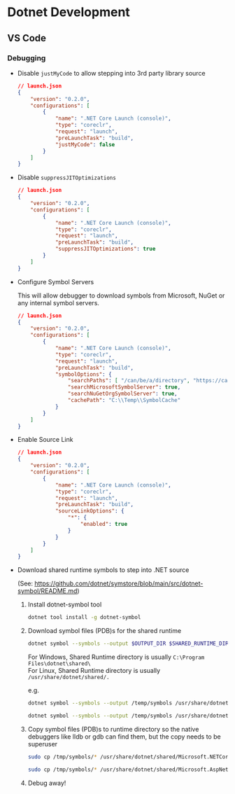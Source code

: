 # Dotnet Development

## VS Code

### Debugging

- Disable `justMyCode` to allow stepping into 3rd party library source

    ```json
    // launch.json
    {
        "version": "0.2.0",
        "configurations": [
            {
                "name": ".NET Core Launch (console)",
                "type": "coreclr",
                "request": "launch",
                "preLaunchTask": "build",
                "justMyCode": false
            }
        ]
    }
    ```

- Disable `suppressJITOptimizations`

    ```json
    // launch.json
    {
        "version": "0.2.0",
        "configurations": [
            {
                "name": ".NET Core Launch (console)",
                "type": "coreclr",
                "request": "launch",
                "preLaunchTask": "build",
                "suppressJITOptimizations": true
            }
        ]
    }
    ```

- Configure Symbol Servers

    This will allow debugger to download symbols from Microsoft, NuGet or any internal symbol servers.

    ```json
    // launch.json
    {
        "version": "0.2.0",
        "configurations": [
            {
                "name": ".NET Core Launch (console)",
                "type": "coreclr",
                "request": "launch",
                "preLaunchTask": "build",
                "symbolOptions": {
                    "searchPaths": [ "/can/be/a/directory", "https://canbeaurl.symbols.server.com" ],
                    "searchMicrosoftSymbolServer": true,
                    "searchNuGetOrgSymbolServer": true,
                    "cachePath": "C:\\Temp\\SymbolCache"
                }
            }
        ]
    }
    ```

- Enable Source Link
    ```json
    // launch.json
    {
        "version": "0.2.0",
        "configurations": [
            {
                "name": ".NET Core Launch (console)",
                "type": "coreclr",
                "request": "launch",
                "preLaunchTask": "build",
                "sourceLinkOptions": {
                    "*": {
                        "enabled": true
                    }
                }
            }
        ]
    }
    ```

- Download shared runtime symbols to step into .NET source 

    (See: https://github.com/dotnet/symstore/blob/main/src/dotnet-symbol/README.md)

    1. Install dotnet-symbol tool
        ```sh
        dotnet tool install -g dotnet-symbol
        ```
     2. Download symbol files (PDB)s for the shared runtime
        ```sh
        dotnet symbol --symbols --output $OUTPUT_DIR $SHARED_RUNTIME_DIR
        ```

        For Windows, Shared Runtime directory is usually `C:\Program Files\dotnet\shared\`  
        For Linux, Shared Runtime directory is usually `/usr/share/dotnet/shared/.`

        e.g.
        ```sh
        dotnet symbol --symbols --output /temp/symbols /usr/share/dotnet/shared/Microsoft.NETCore.App/7.0.0/*
        ```
        ```sh
        dotnet symbol --symbols --output /temp/symbols /usr/share/dotnet/shared/Microsoft.AspNetCore.App/7.0.0/*
        ```
    3. Copy symbol files (PDB)s to runtime directory so the native debuggers like lldb or gdb can find them, but the copy needs to be superuser
        ```sh
        sudo cp /tmp/symbols/* /usr/share/dotnet/shared/Microsoft.NETCore.App/7.0.0
        ```
        ```sh
        sudo cp /tmp/symbols/* /usr/share/dotnet/shared/Microsoft.AspNetCore.App/7.0.0
        ```
     4. Debug away!
